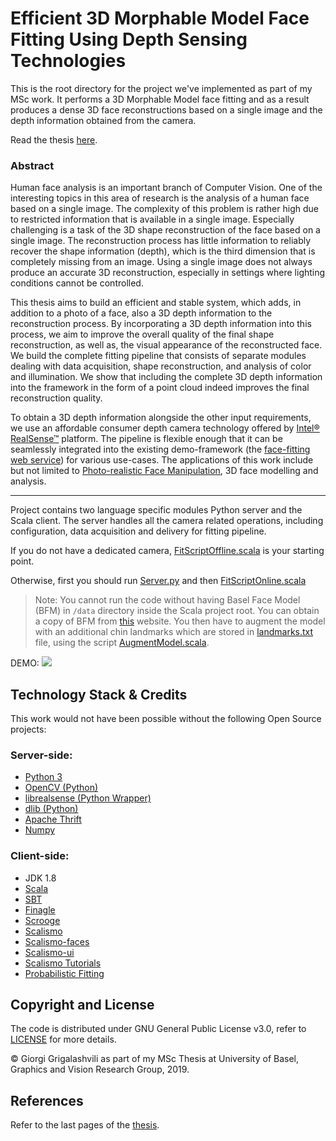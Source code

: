 # Efficient 3D Morphable Model Face Fitting Using Depth Sensing Technologies

This is the root directory for the project we've implemented as part of my MSc work. It performs a 3D Morphable Model face fitting and as a result produces a dense 3D face reconstructions based on a single image and the depth information obtained from the camera.

Read the thesis [here](https://github.com/grigala/MScThesis/blob/master/Thesis.pdf).

### Abstract
Human face analysis is an important branch of Computer Vision. One of the interesting topics in this 
area of research is the analysis of a human face based on a single image. The complexity of this problem 
is rather high due to restricted information that is available in a single image. Especially challenging 
is a task of the 3D shape reconstruction of the face based on a single image. The reconstruction process 
has little information to reliably recover the shape information (depth), which is the third dimension that 
is completely missing from an image. Using a single image does not always produce an accurate 3D reconstruction, 
especially in settings where lighting conditions cannot be controlled.

This thesis aims to build an efficient and stable system, which adds, in addition to a photo of a face, 
also a 3D depth information to the reconstruction process. By incorporating a 3D depth information into 
this process, we aim to improve the overall quality of the final shape reconstruction, as well as, the 
visual appearance of the reconstructed face. We build the complete fitting pipeline that consists of 
separate modules dealing with data acquisition, shape reconstruction, and analysis of color and illumination.
 We show that including the complete 3D depth information into the framework in the form of a point 
 cloud indeed improves the final reconstruction quality.

To obtain a 3D depth information alongside the other input requirements, we use an affordable 
consumer depth camera technology offered by [Intel® RealSense™](https://intelrealsense.com) platform. 
The pipeline is flexible enough that it can be seamlessly integrated into the existing demo-framework 
(the [face-fitting web service](https://face-morpher.scalismo.org)) for various use-cases. 
The applications of this work include but not limited to  [Photo-realistic Face Manipulation](https://gravis.dmi.unibas.ch/PMM/demo/face-manipulation/), 
3D face modelling and analysis.

---

Project contains two language specific modules Python server and the Scala client. 
The server handles all the camera related operations, including configuration, data acquisition and delivery for fitting pipeline.

If you do not have a dedicated camera, [FitScriptOffline.scala](scala/src/main/scala/ch/unibas/cs/gravis/thriftservice/apps/FitScriptOffline.scala) is your starting point. 

Otherwise, first you should run [Server.py](scala/src/main/resources/python/Server.py) and then [FitScriptOnline.scala](scala/src/main/scala/ch/unibas/cs/gravis/thriftservice/apps/FitScriptOnline.scala)

> Note: You cannot run the code without having Basel Face Model (BFM) in `/data` directory inside the Scala project root. You can obtain a copy of BFM from [this](http://gravis.dmi.unibas.ch/PMM/data/overview/) website. You then have to augment the model with an additional chin landmarks which are stored in [landmarks.txt](/scala/data/landmarks.txt) file, using the script [AugmentModel.scala](scala/src/main/scala/ch/unibas/cs/gravis/thriftservice/scripts/AugmentModel.scala). 

DEMO:
![](demo/combined.gif)

## Technology Stack & Credits

This work would not have been possible without the following Open Source projects:
### Server-side:

* [Python 3](https://www.python.org)
* [OpenCV (Python)](https://opencv.org)
* [librealsense (Python Wrapper)](https://github.com/IntelRealSense/librealsense)
* [dlib (Python)](http://dlib.net)
* [Apache Thrift](https://github.com/apache/thrift)
* [Numpy](https://github.com/numpy/numpy)

### Client-side:

* JDK 1.8
* [Scala](https://github.com/scala/scala)
* [SBT](https://github.com/sbt/sbt)
* [Finagle](https://github.com/twitter/finagle)
* [Scrooge](https://github.com/twitter/scrooge)
* [Scalismo](https://github.com/unibas-gravis/scalismo)
* [Scalismo-faces](https://github.com/unibas-gravis/scalismo-faces)
* [Scalismo-ui](https://github.com/unibas-gravis/scalismo-ui)
* [Scalismo Tutorials](https://scalismo.org/tutorials)
* [Probabilistic Fitting](http://gravis.dmi.unibas.ch/PMM/lectures/fitting)


## Copyright and License

The code is distributed under GNU General Public License v3.0, refer to [LICENSE](LICENSE) for more details.

© Giorgi Grigalashvili as part of my MSc Thesis at University of Basel, Graphics and Vision Research Group, 2019.

## References

Refer to the last pages of the  [thesis](https://github.com/grigala/MScThesis/blob/master/Thesis.pdf).
